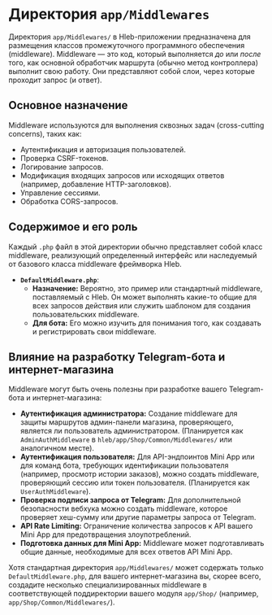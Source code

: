 # Директория `app/Middlewares`

Директория `app/Middlewares/` в Hleb-приложении предназначена для размещения классов промежуточного программного обеспечения (middleware). Middleware — это код, который выполняется *до* или *после* того, как основной обработчик маршрута (обычно метод контроллера) выполнит свою работу. Они представляют собой слои, через которые проходит запрос (и ответ).

## Основное назначение

Middleware используются для выполнения сквозных задач (cross-cutting concerns), таких как:
*   Аутентификация и авторизация пользователей.
*   Проверка CSRF-токенов.
*   Логирование запросов.
*   Модификация входящих запросов или исходящих ответов (например, добавление HTTP-заголовков).
*   Управление сессиями.
*   Обработка CORS-запросов.

## Содержимое и его роль

Каждый `.php` файл в этой директории обычно представляет собой класс middleware, реализующий определенный интерфейс или наследуемый от базового класса middleware фреймворка Hleb.

*   **`DefaultMiddleware.php`**:
    *   **Назначение:** Вероятно, это пример или стандартный middleware, поставляемый с Hleb. Он может выполнять какие-то общие для всех запросов действия или служить шаблоном для создания пользовательских middleware.
    *   **Для бота:** Его можно изучить для понимания того, как создавать и регистрировать свои middleware.

## Влияние на разработку Telegram-бота и интернет-магазина

Middleware могут быть очень полезны при разработке вашего Telegram-бота и интернет-магазина:

*   **Аутентификация администратора:** Создание middleware для защиты маршрутов админ-панели магазина, проверяющего, является ли пользователь администратором. (Планируется как `AdminAuthMiddleware` в `hleb/app/Shop/Common/Middlewares/` или аналогичном месте).
*   **Аутентификация пользователя:** Для API-эндпоинтов Mini App или для команд бота, требующих идентификации пользователя (например, просмотр истории заказов), можно создать middleware, проверяющий сессию или токен пользователя. (Планируется как `UserAuthMiddleware`).
*   **Проверка подписи запроса от Telegram:** Для дополнительной безопасности вебхука можно создать middleware, которое проверяет хеш-сумму или другие параметры запроса от Telegram.
*   **API Rate Limiting:** Ограничение количества запросов к API вашего Mini App для предотвращения злоупотреблений.
*   **Подготовка данных для Mini App:** Middleware может подготавливать общие данные, необходимые для всех ответов API Mini App.

Хотя стандартная директория `app/Middlewares/` может содержать только `DefaultMiddleware.php`, для вашего интернет-магазина вы, скорее всего, создадите несколько специализированных middleware в соответствующей поддиректории вашего модуля `app/Shop/` (например, `app/Shop/Common/Middlewares/`).
